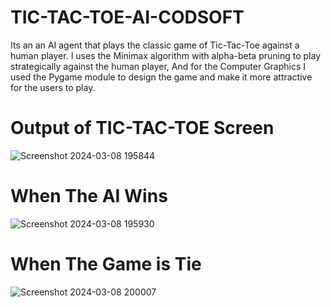 # TIC-TAC-TOE-AI-CODSOFT
Its an an AI agent that plays the classic game of Tic-Tac-Toe against a human player. I uses the Minimax algorithm with alpha-beta pruning to play strategically against the human player, And for the Computer Graphics I used the Pygame module to design the game and make it more attractive for the users to play.

# Output of TIC-TAC-TOE Screen
![Screenshot 2024-03-08 195844](https://github.com/Dhrubojyot/TIC-TAC-TOE-AI-CODSOFT/assets/108850678/b7d52bbd-0651-480e-9649-eaf32959efea)

# When The AI Wins
![Screenshot 2024-03-08 195930](https://github.com/Dhrubojyot/TIC-TAC-TOE-AI-CODSOFT/assets/108850678/b5a309e2-dcf8-4d98-bdc8-e1d112bd7e98)

# When The Game is Tie
![Screenshot 2024-03-08 200007](https://github.com/Dhrubojyot/TIC-TAC-TOE-AI-CODSOFT/assets/108850678/7c952765-eda8-4d9b-b7ec-f72b0e89d382)
